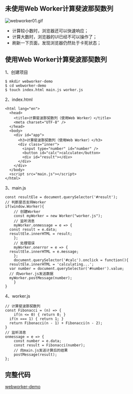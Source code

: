 ## 未使用Web Worker计算斐波那契数列


![webworker01.gif](https://cdn.nlark.com/yuque/0/2020/gif/188528/1603442748471-040fa8c6-c3c8-4174-9e88-00f887c5e17a.gif#align=left&display=inline&height=462&margin=%5Bobject%20Object%5D&name=webworker01.gif&originHeight=462&originWidth=640&size=1290833&status=done&style=none&width=640)


- 计算较小数时，浏览器还可以快速响应；
- 计算大数时，浏览器的UI已经不可以操作了；
- 刷新一下页面，发现浏览器仍然处于卡死状态；



## 使用Web Worker计算斐波那契数列


1、创建项目


```
$ mkdir webworker-demo
$ cd webworker-demo
$ touch index.html main.js worker.js
```


2、index.html


```
<html lang="en">
  <head>
    <title>计算斐波那契数列（使用Web Worker）</title>
    <meta charset="UTF-8" /> 
  </head>
  <body>
    <div id="app">
      <h3>计算斐波那契数列（使用Web Worker）</h3>
      <div class="inner">
        <input type="number" id="number" />
        <button id="calc">calculate</button>
        <div id="result"></div>
      </div>
    </div>
  </body>
  <script src="main.js"></script>
</html>
```


3、main.js


```
const resultEle = document.querySelector('#result');
// 判断是否支持Worker
if(window.Worker){
	// 创建Worker
	const myWorker = new Worker("worker.js");
	// 监听消息
	myWorker.onmessage = e => {
  const result = e.data;
  resultEle.innerHTML = result;
	};
	// 处理错误
	myWorker.onerror = e => {
  resultEle.innerHTML = e.message;
	};
	document.querySelector('#calc').onclick = function(){
  resultEle.innerHTML = 'calculating...';
  var number = document.querySelector('#number').value;
  // 向worker.js发送数据
  myWorker.postMessage(number);
	}
}
```


4、worker.js


```
// 计算斐波那契数列
const Fibonacci = (n) => {
	if(n <= 0) { return 0; }
  if(n === 1) { return 1; }
  return Fibonacci(n - 1) + Fibonacci(n - 2);
}
// 监听消息
onmessage = e => {
	const number = e.data;
	const result = Fibonacci(number);
	// 向main.js发送计算后的结果
	postMessage(result);
};
```


## 完整代码


[webworker-demo](https://github.com/pengjielee/learn-demo/tree/main/demos/webworker-demo)

